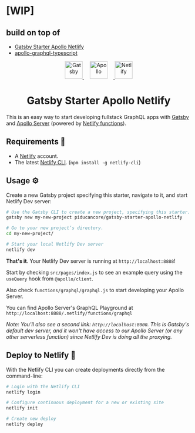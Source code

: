 # [WIP]

## build on top of

- [Gatsby Starter Apollo Netlify](https://github.com/piducancore/gatsby-starter-apollo-netlify)
- [apollo-graphql-typescript](https://github.com/pushkar8723/apollo-graphql-typescript)

<p align="center">
  <a href="https://www.gatsbyjs.org">
    <img alt="Gatsby" src="https://www.gatsbyjs.org/monogram.svg" width="48" />
  </a>
  <a href="https://www.apollographql.com/">
    <img alt="Apollo" src="https://rawgit.com/apollographql/apollo-client/master/docs/source/logo/square.png" width="48"  style="margin-left:16px; margin-right:16px" />
  </a>
  <a href="https://www.netlify.com">
    <img alt="Netlify" src="https://www.netlify.com/img/press/logos/logomark.png" width="48" />
  </a>
</p>
<h1 align="center">
  Gatsby Starter Apollo Netlify
</h1>

This is an easy way to start developing fullstack GraphQL apps with [Gatsby](https://github.com/gatsbyjs/gatsby) and [Apollo Server](https://github.com/apollographql/apollo-server) (powered by [Netlify functions](https://www.netlify.com/docs/functions/)).

## Requirements 🏁

- A [Netlify](https://www.netlify.com) account.
- The latest [Netlify CLI](https://www.netlify.com/docs/cli/). (`npm install -g netlify-cli`)

## Usage ⚙️

Create a new Gatsby project specifying this starter, navigate to it, and start Netlify Dev server:

```sh
# Use the Gatsby CLI to create a new project, specifying this starter.
gatsby new my-new-project piducancore/gatsby-starter-apollo-netlify

# Go to your new project’s directory.
cd my-new-project/

# Start your local Netlify Dev server
netlify dev
```

**That's it**. Your Netlify Dev server is running at `http://localhost:8888`!

Start by checking `src/pages/index.js` to see an example query using the `useQuery` hook from `@apollo/client`.

Also check `functions/graphql/graphql.js` to start developing your Apollo Server.

You can find Apollo Server's GraphQL Playground at `http://localhost:8888/.netlify/functions/graphql`

_Note: You'll also see a second link: `http://localhost:8000`. This is Gatsby's default dev server, and it won't have access to our Apollo Server (or any other serverless function) since Netlify Dev is doing all the proxying._

## Deploy to Netlify 🚀

With the Netlify CLI you can create deployments directly from the command-line:

```sh
# Login with the Netlify CLI
netlify login

# Configure continuous deployment for a new or existing site
netlify init

# Create new deploy
netlify deploy
```
